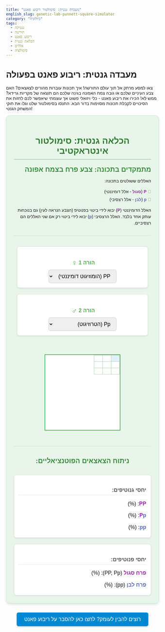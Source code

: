 ```yaml
---
title: "מעבדה גנטית: סימולטור ריבוע פאנט"
english_slug: genetic-lab-punnett-square-simulator
category: "ביולוגיה"
tags:
  - גנטיקה
  - תורשה
  - ריבוע פאנט
  - הכלאה גנטית
  - אללים
  - סימולציה
---
```

# מעבדה גנטית: ריבוע פאנט בפעולה

צאו למסע מרתק אל תוך עולם התורשה! איך תכונות עוברות מהורים לצאצאים? האם צבע העיניים שלכם או גובה צמח האפונה בגינה שלכם הם תוצאה של מקריות גרידא? ממש לא! הכירו את ריבוע פאנט - כלי ויזואלי פשוט אך עוצמתי שיאפשר לכם לחזות את הסיכויים לקבלת תכונות מסוימות בדור הבא. התנסו בסימולטור שלנו וגלו את חוקי המשחק הגנטי!

<div class="punnett-simulator">
  <h2>הכלאה גנטית: סימולטור אינטראקטיבי</h2>
  <div class="trait-info">
    <h3>מתמקדים בתכונה: צבע פרח בצמח אפונה</h3>
    <p>האללים ששולטים בתכונה:</p>
    <ul>
        <li><span class="allele-dominant">P</span> (<span class="allele-dominant">סגול</span> - אלל דומיננטי)</li>
        <li><span class="allele-recessive">p</span> (<span class="allele-recessive">לבן</span> - אלל רצסיבי)</li>
    </ul>
    <p>האלל הדומיננטי (<span class="allele-dominant">P</span>) יבוא לידי ביטוי בפנוטיפ (הצבע הנראה לעין) גם בנוכחות עותק אחד בלבד. האלל הרצסיבי (<span class="allele-recessive">p</span>) יבוא לידי ביטוי רק אם שני האללים הם רצסיביים.</p>
  </div>

  <div class="parent-selection">
    <div class="parent">
      <h4>הורה 1 <span class="parent-icon">♀️</span></h4>
      <select id="parent1-genotype" class="genotype-select">
        <option value="PP">PP (הומוזיגוט דומיננטי)</option>
        <option value="Pp">Pp (הטרוזיגוט)</option>
        <option value="pp">pp (הומוזיגוט רצסיבי)</option>
      </select>
    </div>
    <div class="parent">
      <h4>הורה 2 <span class="parent-icon">♂️</span></h4>
      <select id="parent2-genotype" class="genotype-select">
        <option value="PP">PP (הומוזיגוט דומיננטי)</option>
        <option value="Pp" selected>Pp (הטרוזיגוט)</option>
        <option value="pp">pp (הומוזיגוט רצסיבי)</option>
      </select>
    </div>
  </div>

  <div class="punnett-square-container">
    <table id="punnett-square-table">
      <thead>
        <tr>
          <th></th>
          <th id="parent2-gamete1" class="gamete-cell"></th>
          <th id="parent2-gamete2" class="gamete-cell"></th>
        </tr>
      </thead>
      <tbody>
        <tr>
          <th id="parent1-gamete1" class="gamete-cell"></th>
          <td class="offspring-genotype"></td>
          <td class="offspring-genotype"></td>
        </tr>
        <tr>
          <th id="parent1-gamete2" class="gamete-cell"></th>
          <td class="offspring-genotype"></td>
          <td class="offspring-genotype"></td>
        </tr>
      </tbody>
    </table>
  </div>

  <div class="results">
    <h3>ניתוח הצאצאים הפוטנציאליים:</h3>
    <div class="genotype-ratios">
      <h4>יחסי גנוטיפים:</h4>
      <p id="genotype-PP"><span class="allele-dominant">PP</span>: <span class="ratio"></span> (<span class="percent"></span>%)</p>
      <p id="genotype-Pp"><span class="allele-dominant">P</span><span class="allele-recessive">p</span>: <span class="ratio"></span> (<span class="percent"></span>%)</p>
      <p id="genotype-pp_lower"><span class="allele-recessive">pp</span>: <span class="ratio"></span> (<span class="percent"></span>%)</p>
    </div>
    <div class="phenotype-ratios">
      <h4>יחסי פנוטיפים:</h4>
      <p id="phenotype-dominant"><span class="allele-dominant">פרח סגול</span> (PP, Pp): <span class="ratio"></span> (<span class="percent"></span>%)</p>
      <p id="phenotype-recessive"><span class="allele-recessive">פרח לבן</span> (pp): <span class="ratio"></span> (<span class="percent"></span>%)</p>
    </div>
  </div>
</div>

<button id="toggle-explanation" class="toggle-button">רוצים להבין לעומק? לחצו כאן להסבר על ריבוע פאנט</button>

<div id="explanation" class="explanation" style="display: none;">
  <h2>מהו ריבוע פאנט ולשם מה הוא משמש?</h2>
  <p>ריבוע פאנט הוא כלי גרפי פשוט המאפשר לחזות את כל שילובי האללים האפשריים בצאצאים של הכלאה גנטית נתונה, וכפועל יוצא מכך, לחשב את הסיכויים לקבלת גנוטיפים ופנוטיפים מסוימים. הוא נקרא על שם המדען הבריטי רג'ינלד פאנט, והוא למעשה הדמיה של <a href="#mendel-laws">חוק ההפרדה של מנדל</a>.</p>

  <h3>מושגי יסוד בגנטיקה שכדאי להכיר:</h3>
  <ul>
    <li><strong>גן:</strong> יחידת התורשה הבסיסית, מקטע של DNA שנושא מידע ליצירת חלבון או מולקולה תפקודית אחרת, וקובע תכונה מסוימת (למשל, הגן לצבע פרח).</li>
    <li><strong>אללים:</strong> גרסאות שונות לאותו גן. לכל גן יכולים להיות אללים שונים (לדוגמה, אלל לצבע פרח סגול ואלל לצבע פרח לבן). לרוב האורגניזמים הדיפלואידים (כמונו) יש שני עותקים מכל גן, אחד מכל הורה.</li>
    <li><strong>אלל דומיננטי:</strong> אלל שתמיד מבטא את הפנוטיפ (התכונה החיצונית הנראית לעין) שלו, גם כשיש לו רק עותק אחד (כלומר, כשהאורגניזם הטרוזיגוט). מסומן בדרך כלל באות גדולה (כמו P).</li>
    <li><strong>אלל רצסיבי:</strong> אלל שמבטא את הפנוטיפ שלו רק כשיש לו שני עותקים (כלומר, כשהאורגניזם הומוזיגוט רצסיבי). נוכחות של אלל דומיננטי תסתיר את הפנוטיפ הרצסיבי. מסומן באות קטנה (כמו p).</li>
    <li><strong>גנוטיפ:</strong> ההרכב הגנטי המדויק של האורגניזם עבור גן מסוים או קבוצת גנים. זהו זוג האללים שיש לאורגניזם (לדוגמה, PP, Pp, או pp).</li>
    <li><strong>פנוטיפ:</strong> הביטוי החיצוני של התכונה, הנובע מהגנוטיפ ומהשפעות סביבתיות. זה מה שאנחנו רואים בפועל (לדוגמה, פרח סגול או לבן).</li>
    <li><strong>הומוזיגוט:</strong> אורגניזם שיש לו שני עותקים זהים של אותו אלל עבור גן מסוים (PP או pp).</li>
    <li><strong>הטרוזיגוט:</strong> אורגניזם שיש לו שני עותקים שונים של האללים עבור גן מסוים (Pp).</li>
  </ul>

  <h3>כיצד בונים ומנתחים ריבוע פאנט?</h3>
  <p>ניקח שוב את הדוגמה של צבע פרח בצמח אפונה (P=סגול, p=לבן), ונבחן הכלאה בין שני הורים הטרוזיגוטים: Pp x Pp.</p>
  <ol>
    <li><strong>זיהוי גנוטיפי ההורים:</strong> במקרה זה, שני ההורים הם Pp.</li>
    <li><strong>קביעת סוגי הגמטות (תאי מין) האפשריים:</strong> לפי חוק ההפרדה של מנדל, כל הורה תורם רק אלל אחד מתוך הזוג לכל גמטה. הורה בעל גנוטיפ Pp יכול לייצר גמטות הנושאות את האלל P (בסיכוי 50%) וגמטות הנושאות את האלל p (בסיכוי 50%).</li>
    <li><strong>בניית הריבוע:</strong> יוצרים טבלה (2x2 עבור הכלאה של תכונה אחת). בצד העליון רושמים את סוגי הגמטות של הורה אחד, ובצד השמאלי רושמים את סוגי הגמטות של ההורה השני.
      <pre dir="ltr">
          |   P   |   p
        -----------------
        P |       |
        -----------------
        p |       |
      </pre>
    </li>
    <li><strong>מילוי הריבוע:</strong> כל תא בריבוע מייצג שילוב אפשרי של גמטה מהורה אחד וגמטה מההורה השני. ממלאים כל תא על ידי צירוף האללים מהכותרות של השורה והטור המתאימים. כל תא מציג גנוטיפ אפשרי של צאצא.
      <pre dir="ltr">
          |   P   |   p
        -----------------
        P |  PP   |  Pp
        -----------------
        p |  Pp   |  pp
      </pre>
      (שימו לב: Pp ו-pP מייצגים את אותו גנוטיפ הטרוזיגוטי, ולרוב רושמים Pp לפי סדר האלל הדומיננטי תחילה).
    </li>
  </ol>

  <h3>פענוח התוצאות (ניתוח הריבוע):</h3>
  <p>לאחר מילוי הריבוע, קל לחשב את הסיכויים:</p>
  <ul>
    <li><strong>יחסי גנוטיפים:</strong> סופרים את התאים המכילים כל גנוטיפ אפשרי (PP, Pp, pp) מתוך סך התאים (4 במקרה זה). בריבוע זה: 1 PP, 2 Pp, 1 pp. יחס גנוטיפים: 1:2:1. באחוזים: 25% PP, 50% Pp, 25% pp.</li>
    <li><strong>יחסי פנוטיפים:</strong> קובעים את הפנוטיפ של כל גנוטיפ על פי כללי הדומיננטיות.
      <ul>
        <li>PP: סגול (הומוזיגוט דומיננטי)</li>
        <li>Pp: סגול (הטרוזיגוט - האלל P דומיננטי ומכסה על p)</li>
        <li>pp: לבן (הומוזיגוט רצסיבי - רק כך האלל p בא לידי ביטוי)</li>
      </ul>
      סופרים את התאים המובילים לכל פנוטיפ. בדוגמה זו: 3 תאים מובילים לפנוטיפ "סגול" (PP ו-Pp) ותא 1 מוביל לפנוטיפ "לבן" (pp). יחס פנוטיפים: 3 סגול : 1 לבן. באחוזים: 75% סגול, 25% לבן.
    </ul>

  <h3 id="mendel-laws">חיבור לחוקי מנדל:</h3>
  <p>ריבוע פאנט הוא הדמיה יפהפייה של <strong>חוק ההפרדה (חוק המיון)</strong> של גרגור מנדל. חוק זה קובע שזוג האללים עבור כל תכונה נפרד במהלך היווצרות הגמטות (כך שכל גמטה נושאת רק אלל אחד). במהלך ההפריה, הגמטות מהורים שונים מתאחדות באופן אקראי ליצירת הגנוטיפ הדיפלואידי של הצאצא. ריבוע פאנט מציג את כל השילובים האפשריים של הגמטות ומה הסיכויים לכל שילוב כזה.</p>

  <h3>התנסו ולמדו!</h3>
  <p>חזרו לסימולטור למעלה ושנו את הגנוטיפים של הורי צמח האפונה. צפו כיצד סוגי הגמטות, הגנוטיפים בצאצאים, ויחסי הגנוטיפים והפנוטיפים משתנים בהתאם. נסו את כל השילובים האפשריים (PP x PP, PP x Pp, PP x pp, Pp x Pp, Pp x pp, pp x pp) כדי לראות את כל התרחישים האפשריים ולחזק את הבנתכם את עקרונות התורשה הבסיסיים!</p>
</div>

<style>
  /* General styling for the simulator container */
  .punnett-simulator {
    font-family: 'Arial', sans-serif;
    direction: rtl;
    text-align: right;
    background-color: #e8f5e9; /* Light green background */
    border: 1px solid #c8e6c9; /* Matching border color */
    border-radius: 12px; /* More rounded corners */
    padding: 25px;
    margin-bottom: 30px;
    box-shadow: 0 4px 8px rgba(0, 0, 0, 0.1); /* Subtle shadow */
  }

  .punnett-simulator h2 {
      color: #2e7d32; /* Dark green */
      text-align: center;
      margin-bottom: 20px;
      font-size: 1.8rem;
      border-bottom: 2px solid #a5d6a7;
      padding-bottom: 10px;
  }

  .punnett-simulator h3 {
    color: #388e3c; /* Medium green */
    margin-top: 15px;
    margin-bottom: 12px;
    font-size: 1.4rem;
  }

   .punnett-simulator h4 {
    color: #4caf50; /* Green */
    margin-bottom: 8px;
    font-size: 1.1rem;
  }

  .trait-info {
    margin-bottom: 25px;
    padding-bottom: 20px;
    border-bottom: 1px solid #c8e6c9;
  }

  .trait-info p, .trait-info ul {
      margin-bottom: 10px;
      line-height: 1.5;
  }
   .trait-info ul {
       list-style: none;
       padding: 0;
   }
   .trait-info li {
       margin-bottom: 5px;
       padding-right: 15px;
       position: relative;
   }
   .trait-info li::before {
       content: '🌱'; /* Pea plant icon */
       position: absolute;
       right: 0;
       color: #4caf50;
   }


  /* Allele coloring and styling */
  .allele-dominant {
    font-weight: bold;
    color: #9c27b0; /* Purple, matching pea flower */
  }

  .allele-recessive {
    font-weight: bold;
    color: #5c6bc0; /* Indigo/Blue, distinct from dominant */
  }

  /* Parent Selection */
  .parent-selection {
    display: flex;
    justify-content: space-around;
    align-items: center;
    margin-bottom: 30px;
    flex-wrap: wrap;
  }

  .parent {
    text-align: center;
    background-color: #ffffff;
    border: 1px solid #e0e0e0;
    border-radius: 8px;
    padding: 15px 20px;
    margin: 10px;
    flex: 1; /* Allow parents to grow/shrink */
    min-width: 200px; /* Minimum width */
    box-shadow: 0 2px 4px rgba(0, 0, 0, 0.08);
  }

  .parent-icon {
      font-size: 1.5rem;
      vertical-align: middle;
      margin-left: 5px;
  }

  .genotype-select {
    padding: 10px 15px;
    font-size: 1.1rem;
    border-radius: 6px;
    border: 1px solid #ccc;
    cursor: pointer;
    outline: none;
    transition: border-color 0.3s ease, box-shadow 0.3s ease;
  }

  .genotype-select:focus {
      border-color: #4caf50;
      box-shadow: 0 0 5px rgba(76, 175, 80, 0.5);
  }

  /* Punnett Square */
  .punnett-square-container {
    display: flex;
    justify-content: center;
    margin-bottom: 30px;
  }

  #punnett-square-table {
    border-collapse: collapse;
    width: 250px; /* Larger size for better visibility */
    height: 250px;
    font-size: 1.3rem;
    text-align: center;
    table-layout: fixed;
    background-color: #ffffff;
    border: 2px solid #4caf50; /* Stronger border */
  }

  #punnett-square-table th, #punnett-square-table td {
    border: 1px solid #a5d6a7; /* Lighter border inside */
    padding: 10px;
    width: 25%;
    height: 25%;
  }

  #punnett-square-table th {
    background-color: #e0f2f7; /* Light blue-green for headers */
    font-weight: bold;
    color: #0277bd; /* Dark blue for header text */
  }

  .gamete-cell {
      font-size: 1.5rem;
      /* Initial state for animation */
      opacity: 0;
      transform: translateY(-10px); /* Start slightly up */
  }

   .gamete-cell.animate-in {
       animation: fadeInSlideDown 0.5s ease-out forwards;
   }

   @keyframes fadeInSlideDown {
       from { opacity: 0; transform: translateY(-10px); }
       to { opacity: 1; transform: translateY(0); }
   }


  .offspring-genotype {
    font-weight: bold;
    color: #3f51b5; /* Indigo color for offspring */
    font-size: 1.4rem;
    /* Initial state for animation */
    opacity: 0;
    transform: scale(0.8);
  }

  .offspring-genotype.animate-in {
      animation: fadeInScale 0.5s ease-out forwards;
  }

  @keyframes fadeInScale {
      from { opacity: 0; transform: scale(0.8); }
      to { opacity: 1; transform: scale(1); }
  }


  /* Results Section */
  .results {
    margin-top: 25px;
    padding-top: 20px;
    border-top: 1px solid #c8e6c9;
    display: flex;
    flex-wrap: wrap;
    gap: 20px; /* Space between genotype and phenotype blocks */
    justify-content: center;
  }

  .genotype-ratios, .phenotype-ratios {
      background-color: #ffffff;
      border: 1px solid #e0e0e0;
      border-radius: 8px;
      padding: 15px;
      flex: 1; /* Allow to grow/shrink */
      min-width: 250px; /* Minimum width */
      box-shadow: 0 2px 4px rgba(0, 0, 0, 0.08);
  }

  .results h4 {
    margin-bottom: 10px;
    color: #555;
    border-bottom: 1px dotted #ccc;
    padding-bottom: 5px;
  }

  .genotype-ratios p, .phenotype-ratios p {
    margin-bottom: 8px;
    font-size: 1.1rem;
  }

  .ratio, .percent {
    font-weight: bold;
    color: #0d47a1; /* Dark blue for numbers */
    font-size: 1.2rem; /* Larger numbers */
     /* Initial state for animation */
    opacity: 0;
    transform: translateY(5px);
  }

  .ratio.animate-in, .percent.animate-in {
      animation: fadeInSlideUp 0.5s ease-out forwards;
  }

    @keyframes fadeInSlideUp {
       from { opacity: 0; transform: translateY(5px); }
       to { opacity: 1; transform: translateY(0); }
   }


  /* Explanation Section */
  .toggle-button {
    display: block;
    width: fit-content;
    margin: 20px auto;
    padding: 12px 25px;
    font-size: 1.1rem;
    cursor: pointer;
    background-color: #0288d1; /* Light blue */
    color: white;
    border: none;
    border-radius: 6px;
    transition: background-color 0.3s ease, transform 0.1s ease;
    box-shadow: 0 2px 5px rgba(0, 0, 0, 0.2);
  }

  .toggle-button:hover {
    background-color: #0277bd; /* Darker blue on hover */
    transform: translateY(-1px); /* Slight lift effect */
  }

    .toggle-button:active {
    background-color: #01579b; /* Even darker on click */
     transform: translateY(0);
  }


  .explanation {
    background-color: #e3f2fd; /* Lighter blue */
    border: 1px solid #bbdefb; /* Matching border */
    border-radius: 12px;
    padding: 25px;
    margin-top: 30px;
    line-height: 1.7;
    direction: rtl;
    text-align: right;
    color: #333;
    box-shadow: 0 4px 8px rgba(0, 0, 0, 0.1);
  }

  .explanation h2 {
      color: #0d47a1; /* Dark blue */
      margin-bottom: 20px;
      border-bottom: 2px solid #90caf9;
      padding-bottom: 10px;
       font-size: 1.6rem;
  }
   .explanation h3 {
      color: #1565c0; /* Medium blue */
      margin-bottom: 15px;
      margin-top: 25px;
       font-size: 1.3rem;
  }

  .explanation ul, .explanation ol {
    margin-bottom: 20px;
    padding-right: 25px; /* Adjusted padding */
  }

  .explanation li {
      margin-bottom: 10px;
      line-height: 1.6;
  }

  .explanation li strong {
      color: #0d47a1; /* Match heading color */
  }

  .explanation a {
      color: #0277bd;
      text-decoration: none;
      border-bottom: 1px dotted #0277bd;
      transition: color 0.3s ease, border-bottom-color 0.3s ease;
  }

  .explanation a:hover {
      color: #01579b;
      border-bottom-color: #01579b;
  }

  .explanation pre {
      background-color: #e1f5fe; /* Very light blue */
      border: 1px solid #b3e5fc;
      border-radius: 6px;
      padding: 15px;
      overflow-x: auto;
      margin: 20px 0;
      direction: ltr; /* Code direction */
      text-align: left; /* Code direction */
      font-family: 'Courier New', Courier, monospace;
      font-size: 0.95rem;
      line-height: 1.4;
      color: #333;
  }


  /* Responsive adjustments */
  @media (max-width: 768px) {
      .punnett-simulator {
          padding: 20px;
      }
      .punnett-simulator h2 {
          font-size: 1.5rem;
      }
       .punnett-simulator h3 {
           font-size: 1.2rem;
       }
       .punnett-simulator h4 {
           font-size: 1rem;
       }
      .parent-selection {
          flex-direction: column;
          align-items: stretch; /* Stretch parents to fill width */
      }
       .parent {
           margin: 8px 0; /* Adjust margin for column layout */
           min-width: unset; /* Remove min-width */
       }

      #punnett-square-table {
          width: 200px; /* Smaller size for smaller screens */
          height: 200px;
          font-size: 1rem;
      }

      #punnett-square-table th, #punnett-square-table td {
          padding: 8px;
      }

      .gamete-cell {
          font-size: 1.2rem;
      }
       .offspring-genotype {
           font-size: 1.1rem;
       }

      .results {
          flex-direction: column; /* Stack results vertically */
          gap: 15px;
      }

       .genotype-ratios, .phenotype-ratios {
           min-width: unset; /* Remove min-width */
       }

      .toggle-button {
        font-size: 1rem;
        padding: 10px 20px;
      }
      .explanation {
          padding: 20px;
      }
      .explanation h2 {
           font-size: 1.4rem;
      }
      .explanation h3 {
           font-size: 1.1rem;
      }
      .explanation pre {
          font-size: 0.9rem;
          padding: 10px;
      }
  }
   @media (max-width: 480px) {
       #punnett-square-table {
           width: 160px;
           height: 160px;
            font-size: 0.9rem;
       }
        .gamete-cell {
          font-size: 1rem;
      }
       .offspring-genotype {
           font-size: 1rem;
       }
       .results p {
           font-size: 1rem;
       }
       .ratio, .percent {
           font-size: 1.1rem;
       }
   }
</style>

<script>
  document.addEventListener('DOMContentLoaded', () => {
    const parent1Select = document.getElementById('parent1-genotype');
    const parent2Select = document.getElementById('parent2-genotype');
    const punnettTable = document.getElementById('punnett-square-table');

    const gameteCells = punnettTable.querySelectorAll('.gamete-cell');
    const offspringCells = punnettTable.querySelectorAll('.offspring-genotype');

    const genotypeRatiosDiv = document.querySelector('.genotype-ratios');
    const phenotypeRatiosDiv = document.querySelector('.phenotype-ratios');
    const ratioElements = document.querySelectorAll('.results .ratio, .results .percent');


    const toggleButton = document.getElementById('toggle-explanation');
    const explanationDiv = document.getElementById('explanation');

    // Define traits and their alleles/phenotypes
    const traitData = {
      'flower-color': {
        alleles: { dominant: 'P', recessive: 'p' },
        phenotypes: {
          'PP': 'סגול',
          'Pp': 'סגול',
          'pp': 'לבן'
        }
      }
    };

    // Currently using only one trait
    const currentTrait = 'flower-color';
    const alleles = traitData[currentTrait].alleles;
    const phenotypes = traitData[currentTrait].phenotypes;
    const dominantAllele = alleles.dominant;
    const recessiveAllele = alleles.recessive;

    // Map genotype strings to gamete arrays
    function getGametes(genotype) {
      if (genotype === dominantAllele + dominantAllele) {
        return [dominantAllele, dominantAllele];
      } else if (genotype === recessiveAllele + recessiveAllele) {
        return [recessiveAllele, recessiveAllele];
      } else { // Assumes heterozygous is dominant + recessive
        return [dominantAllele, recessiveAllele];
      }
    }

    function resetAnimations() {
        // Remove animation classes from previous run
        gameteCells.forEach(cell => cell.classList.remove('animate-in'));
        offspringCells.forEach(cell => cell.classList.remove('animate-in'));
        ratioElements.forEach(el => el.classList.remove('animate-in'));

         // Clear previous content
        gameteCells.forEach(cell => cell.textContent = '');
        offspringCells.forEach(cell => cell.textContent = '');
         ratioElements.forEach(el => el.textContent = '');
    }

    function calculateAndAnimatePunnettSquare() {
      resetAnimations(); // Start clean

      const parent1Genotype = parent1Select.value;
      const parent2Genotype = parent2Select.value;

      const parent1Gametes = getGametes(parent1Genotype);
      const parent2Gametes = getGametes(parent2Genotype);

      // Gamete Animation Sequence
      const parent1Gamete1Cell = document.getElementById('parent1-gamete1');
      const parent1Gamete2Cell = document.getElementById('parent1-gamete2');
      const parent2Gamete1Cell = document.getElementById('parent2-gamete1');
      const parent2Gamete2Cell = document.getElementById('parent2-gamete2');

      // Animate parent 1 gametes
      setTimeout(() => { parent1Gamete1Cell.textContent = parent1Gametes[0]; parent1Gamete1Cell.classList.add('animate-in'); }, 200);
      setTimeout(() => { parent1Gamete2Cell.textContent = parent1Gametes[1]; parent1Gamete2Cell.classList.add('animate-in'); }, 300);

      // Animate parent 2 gametes
      setTimeout(() => { parent2Gamete1Cell.textContent = parent2Gametes[0]; parent2Gamete1Cell.classList.add('animate-in'); }, 400);
      setTimeout(() => { parent2Gamete2Cell.textContent = parent2Gametes[1]; parent2Gamete2Cell.classList.add('animate-in'); }, 500);


      // Calculate offspring genotypes (needed before animating)
      const offspring = [
        parent1Gametes[0] + parent2Gametes[0],
        parent1Gametes[0] + parent2Gametes[1],
        parent1Gametes[1] + parent2Gametes[0],
        parent1Gametes[1] + parent2Gametes[1]
      ];

      // Normalize genotypes (e.g., pP -> Pp) - keeps Pp format consistent
      const normalizedOffspring = offspring.map(genotype => {
          // Handle pP -> Pp, but keep PP and pp as is
          if (genotype.length === 2 && genotype[0] === recessiveAllele && genotype[1] === dominantAllele) {
              return dominantAllele + recessiveAllele;
          }
           // Ensure homozygous recessive is always lowercase (pp)
           if (genotype.length === 2 && genotype[0] === dominantAllele && genotype[1] === recessiveAllele) {
               return dominantAllele + recessiveAllele; // Keep Pp
           }
            if (genotype.length === 2 && genotype[0] === recessiveAllele && genotype[1] === recessiveAllele) {
               return recessiveAllele + recessiveAllele; // Keep pp
           }
            if (genotype.length === 2 && genotype[0] === dominantAllele && genotype[1] === dominantAllele) {
               return dominantAllele + dominantAllele; // Keep PP
           }
          return genotype; // Should not happen for 2-allele traits
      });

      // Offspring Cell Animation Sequence
      const cellAnimationDelay = 150; // delay between each offspring cell
      const offspringAnimationStartTime = 800; // Start after gametes appear

      offspringCells.forEach((cell, index) => {
          setTimeout(() => {
              cell.textContent = normalizedOffspring[index];
              cell.classList.add('animate-in');
          }, offspringAnimationStartTime + index * cellAnimationDelay);
      });

      // Calculate and Animate Ratios after offspring animation finishes
      const totalOffspringAnimationTime = offspringAnimationStartTime + offspringCells.length * cellAnimationDelay;
      setTimeout(() => {
          calculateRatios(normalizedOffspring); // Calculate and update text content
          ratioElements.forEach(el => el.classList.add('animate-in')); // Animate the numbers
      }, totalOffspringAnimationTime + 300); // Small delay before ratio animation starts

    }

    function calculateRatios(offspringGenotypes) {
        const totalOffspring = offspringGenotypes.length;
        const genotypeCounts = {
            [dominantAllele + dominantAllele]: 0,
            [dominantAllele + recessiveAllele]: 0, // Ensure heterozygous is ordered correctly
            [recessiveAllele + recessiveAllele]: 0
        };

        offspringGenotypes.forEach(genotype => {
            genotypeCounts[genotype]++;
        });

        // Update text content *before* adding animation class in the timeout function
        genotypeRatiosDiv.querySelector(`#genotype-PP .ratio`).textContent = `${genotypeCounts[dominantAllele + dominantAllele]}/${totalOffspring}`;
        genotypeRatiosDiv.querySelector(`#genotype-PP .percent`).textContent = ((genotypeCounts[dominantAllele + dominantAllele] / totalOffspring) * 100).toFixed(0);

        genotypeRatiosDiv.querySelector(`#genotype-Pp .ratio`).textContent = `${genotypeCounts[dominantAllele + recessiveAllele]}/${totalOffspring}`;
        genotypeRatiosDiv.querySelector(`#genotype-Pp .percent`).textContent = ((genotypeCounts[dominantAllele + recessiveAllele] / totalOffspring) * 100).toFixed(0);

        genotypeRatiosDiv.querySelector(`#genotype-pp_lower .ratio`).textContent = `${genotypeCounts[recessiveAllele + recessiveAllele]}/${totalOffspring}`;
        genotypeRatiosDiv.querySelector(`#genotype-pp_lower .percent`).textContent = ((genotypeCounts[recessiveAllele + recessiveAllele] / totalOffspring) * 100).toFixed(0);


        // Phenotype Ratios
        const dominantPhenotypeCount = genotypeCounts[dominantAllele + dominantAllele] + genotypeCounts[dominantAllele + recessiveAllele];
        const recessivePhenotypeCount = genotypeCounts[recessiveAllele + recessiveAllele];

        phenotypeRatiosDiv.querySelector(`#phenotype-dominant .ratio`).textContent = `${dominantPhenotypeCount}/${totalOffspring}`;
        phenotypeRatiosDiv.querySelector(`#phenotype-dominant .percent`).textContent = ((dominantPhenotypeCount / totalOffspring) * 100).toFixed(0);

        phenotypeRatiosDiv.querySelector(`#phenotype-recessive .ratio`).textContent = `${recessivePhenotypeCount}/${totalOffspring}`;
        phenotypeRatiosDiv.querySelector(`#phenotype-recessive .percent`).textContent = ((recessivePhenotypeCount / totalOffspring) * 100).toFixed(0);
    }


    // Event listeners for genotype selection change
    parent1Select.addEventListener('change', calculateAndAnimatePunnettSquare);
    parent2Select.addEventListener('change', calculateAndAnimatePunnettSquare);

    // Initial calculation and animation on page load
    calculateAndAnimatePunnettSquare();

    // Toggle explanation visibility
    toggleButton.addEventListener('click', () => {
      const isHidden = explanationDiv.style.display === 'none';
      explanationDiv.style.display = isHidden ? 'block' : 'none';
      toggleButton.textContent = isHidden ? 'הסתרת ההסבר' : 'רוצים להבין לעומק? לחצו כאן להסבר על ריבוע פאנט';
       // Optional: Scroll to the explanation if it's shown
       if (isHidden) {
            explanationDiv.scrollIntoView({ behavior: 'smooth', block: 'start' });
       }
    });
  });
</script>
```